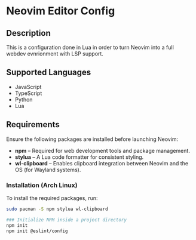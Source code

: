 # Neovim Editor Config

## Description

This is a configuration done in Lua in order to turn Neovim into a full webdev evnrionment with LSP support.

## Supported Languages

- JavaScript
- TypeScript
- Python
- Lua

## Requirements

Ensure the following packages are installed before launching Neovim:

- **npm** – Required for web development tools and package management.
- **stylua** – A Lua code formatter for consistent styling.
- **wl-clipboard** – Enables clipboard integration between Neovim and the OS (for Wayland systems).

### Installation (Arch Linux)
To install the required packages, run:
```sh
sudo pacman -S npm stylua wl-clipboard

### Initialize NPM inside a project directory
npm init
npm init @eslint/config


